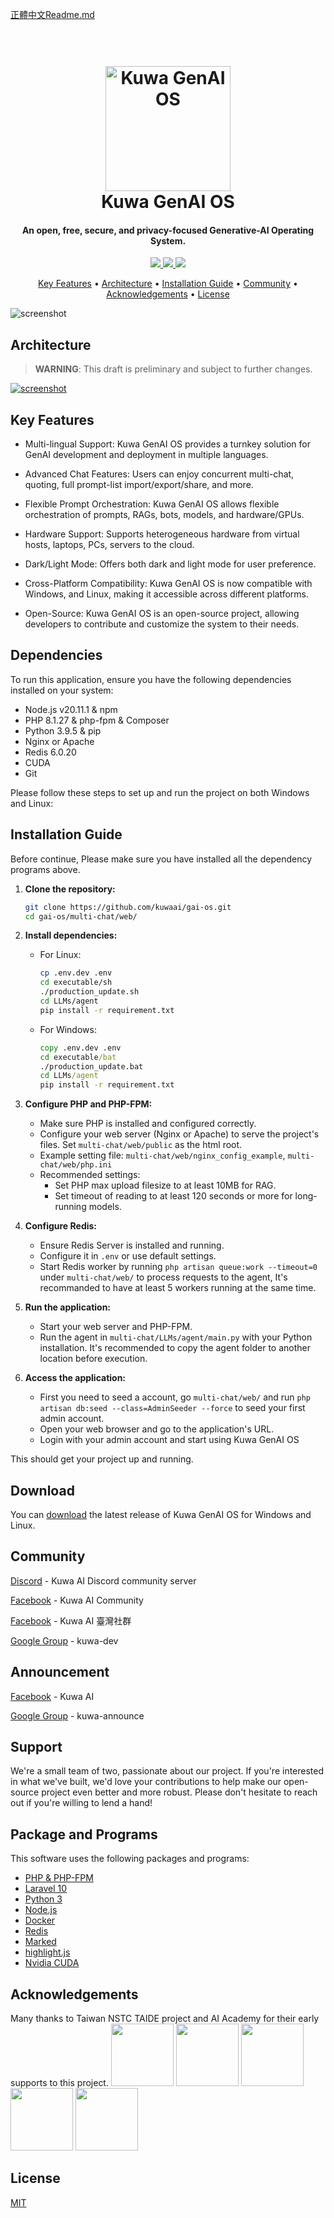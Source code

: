 [正體中文Readme.md](./README_TW.md)

<h1 align="center">
  <br>
  <a href="https://dev.kuwaai.org/">
  <img src="./multi-chat/web/public/images/kuwa.png" alt="Kuwa GenAI OS" width="200"></a>
  <br>
  Kuwa GenAI OS
  <br>
</h1>

<h4 align="center">An open, free, secure, and privacy-focused Generative-AI Operating System.</h4>

<p align="center">
  <a href="http://makeapullrequest.com">
    <img src="https://img.shields.io/badge/PRs-welcome-brightgreen.svg">
  </a>
  <a href="#">
    <img src="https://img.shields.io/badge/all_contributors-2-orange.svg?style=flat-square">
  </a>
  <a href="https://laravel.com/docs/10.x/releases">
    <img src="https://img.shields.io/badge/maintained%20with-Laravel-cc00ff.svg">
  </a>
</p>

<p align="center">
  <a href="#key-features">Key Features</a> •
  <a href="#dependencies">Architecture</a> •
  <a href="#installation-guide">Installation Guide</a> •
  <a href="#community">Community</a> •
  <a href="#acknowledgements">Acknowledgements</a> •
  <a href="#license">License</a>
</p>

![screenshot](./multi-chat/web/public/images/demo.gif)

## Architecture
> **WARNING**: This draft is preliminary and subject to further changes.

[![screenshot](./multi-chat/web/public/images/architecture.svg)](https://kuwaai.org/os/Intro)

## Key Features
* Multi-lingual Support: Kuwa GenAI OS provides a turnkey solution for GenAI development and deployment in multiple languages.

* Advanced Chat Features: Users can enjoy concurrent multi-chat, quoting, full prompt-list import/export/share, and more.

* Flexible Prompt Orchestration: Kuwa GenAI OS allows flexible orchestration of prompts, RAGs, bots, models, and hardware/GPUs.

* Hardware Support: Supports heterogeneous hardware from virtual hosts, laptops, PCs, servers to the cloud.

* Dark/Light Mode: Offers both dark and light mode for user preference.

* Cross-Platform Compatibility: Kuwa GenAI OS is now compatible with Windows, and Linux, making it accessible across different platforms.

* Open-Source: Kuwa GenAI OS is an open-source project, allowing developers to contribute and customize the system to their needs.

## Dependencies

To run this application, ensure you have the following dependencies installed on your system:

- Node.js v20.11.1 & npm
- PHP 8.1.27 & php-fpm & Composer
- Python 3.9.5 & pip
- Nginx or Apache
- Redis 6.0.20
- CUDA
- Git

Please follow these steps to set up and run the project on both Windows and Linux:

## Installation Guide
Before continue, Please make sure you have installed all the dependency programs above.
1. **Clone the repository:**
   ```sh
   git clone https://github.com/kuwaai/gai-os.git
   cd gai-os/multi-chat/web/
   ```

2. **Install dependencies:**

   - For Linux:
     ```sh
     cp .env.dev .env
     cd executable/sh
     ./production_update.sh
     cd LLMs/agent
     pip install -r requirement.txt
     ```

   - For Windows:
     ```bat
     copy .env.dev .env
     cd executable/bat
     ./production_update.bat
     cd LLMs/agent
     pip install -r requirement.txt
     ```

3. **Configure PHP and PHP-FPM:**
   - Make sure PHP is installed and configured correctly.
   - Configure your web server (Nginx or Apache) to serve the project's files. Set `multi-chat/web/public` as the html root.
   - Example setting file: `multi-chat/web/nginx_config_example`, `multi-chat/web/php.ini`
   - Recommended settings:
     - Set PHP max upload filesize to at least 10MB for RAG.
     - Set timeout of reading to at least 120 seconds or more for long-running models.

4. **Configure Redis:**
   - Ensure Redis Server is installed and running.
   - Configure it in `.env` or use default settings.
   - Start Redis worker by running `php artisan queue:work --timeout=0` under `multi-chat/web/` to process requests to the agent, It's recommanded to have at least 5 workers running at the same time.

5. **Run the application:**
   - Start your web server and PHP-FPM.
   - Run the agent in `multi-chat/LLMs/agent/main.py` with your Python installation. It's recommended to copy the agent folder to another location before execution.

6. **Access the application:**
   - First you need to seed a account, go `multi-chat/web/` and run `php artisan db:seed --class=AdminSeeder --force` to seed your first admin account.
   - Open your web browser and go to the application's URL.
   - Login with your admin account and start using Kuwa GenAI OS

This should get your project up and running.

## Download

You can [download](https://github.com/kuwaai/gai-os/releases) the latest release of Kuwa GenAI OS for Windows and Linux.

## Community

[Discord](https://github.com/amitmerchant1990/markdownify-web) - Kuwa AI Discord community server

[Facebook](https://www.facebook.com/groups/g.kuwaai.org) - Kuwa AI Community

[Facebook](https://www.facebook.com/groups/g.kuwaai.tw) - Kuwa AI 臺灣社群

[Google Group](https://groups.google.com/g/kuwaai-dev) - kuwa-dev

## Announcement

[Facebook](https://www.facebook.com/kuwaai) - Kuwa AI

[Google Group](https://groups.google.com/g/kuwaai-announce) - kuwa-announce

## Support

We're a small team of two, passionate about our project. If you're interested in what we've built, we'd love your contributions to help make our open-source project even better and more robust. Please don't hesitate to reach out if you're willing to lend a hand!

## Package and Programs

This software uses the following packages and programs:

- [PHP & PHP-FPM](https://www.php.net/)
- [Laravel 10](https://laravel.com/)
- [Python 3](https://www.python.org/)
- [Node.js](https://nodejs.org/)
- [Docker](https://www.docker.com/)
- [Redis](https://redis.io/)
- [Marked](https://github.com/chjj/marked)
- [highlight.js](https://highlightjs.org/)
- [Nvidia CUDA](https://developer.nvidia.com/cuda-toolkit)

## Acknowledgements
Many thanks to Taiwan NSTC TAIDE project and AI Academy for their early supports to this project.
<a href="https://www.nuk.edu.tw/"><img src="./multi-chat/web/public/images/logo_NUK.jpg" height="100px"></a>
<a href="https://taide.tw/"><img src="./multi-chat/web/public/images/logo_taide.jpg" height="100px"></a>
<a href="https://www.nstc.gov.tw/"><img src="./multi-chat/web/public/images/logo_NSTCpng.jpg" height="100px"></a>
<a href="https://www.narlabs.org.tw/"><img src="./multi-chat/web/public/images/logo_NARlabs.jpg" height="100px"></a>
<a href="https://aiacademy.tw/"><img src="./multi-chat/web/public/images/logo_AIA.jpg" height="100px"></a>

## License
[MIT](./LICENSE)